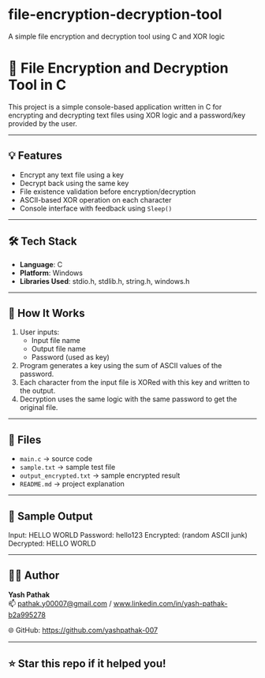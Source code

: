 # file-encryption-decryption-tool
A simple file encryption and decryption tool using C and XOR logic

# 🔐 File Encryption and Decryption Tool in C

This project is a simple console-based application written in C for encrypting and decrypting text files using XOR logic and a password/key provided by the user.

---

## 💡 Features

- Encrypt any text file using a key
- Decrypt back using the same key
- File existence validation before encryption/decryption
- ASCII-based XOR operation on each character
- Console interface with feedback using `Sleep()`

---

## 🛠️ Tech Stack

- **Language**: C  
- **Platform**: Windows  
- **Libraries Used**: stdio.h, stdlib.h, string.h, windows.h

---

## 🧪 How It Works

1. User inputs:
   - Input file name
   - Output file name
   - Password (used as key)
2. Program generates a key using the sum of ASCII values of the password.
3. Each character from the input file is XORed with this key and written to the output.
4. Decryption uses the same logic with the same password to get the original file.

---

## 📂 Files

- `main.c` → source code
- `sample.txt` → sample test file
- `output_encrypted.txt` → sample encrypted result
- `README.md` → project explanation

---

## 🔐 Sample Output

Input: HELLO WORLD
Password: hello123
Encrypted: (random ASCII junk)
Decrypted: HELLO WORLD

---

## 🙋‍♂️ Author

**Yash Pathak**  
📫 pathak.y00007@gmail.com / www.linkedin.com/in/yash-pathak-b2a995278
  
🌐 GitHub: https://github.com/yashpathak-007

---

## ⭐️ Star this repo if it helped you!
